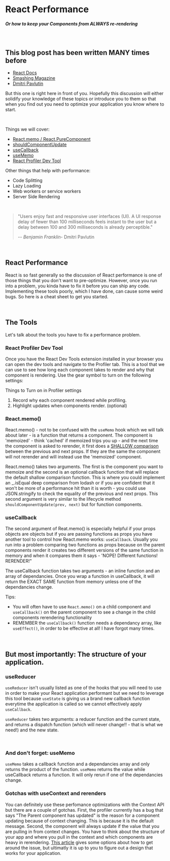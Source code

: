 # React Performance
##### Or how to keep your Components from ALWAYS re-rendering

&nbsp;

## This blog post has been written MANY times before
* [React Docs](https://reactjs.org/docs/optimizing-performance.html#profiling-components-with-the-chrome-performance-tab)
* [Smashing Magazine](https://www.smashingmagazine.com/2020/07/methods-performance-react-apps/)
* [Dmitri Pavlutin](https://dmitripavlutin.com/use-react-memo-wisely/) 

But this one is right here in front of you. Hopefully this discussion will either solidify your knowledge of these topics or introduce you to them so that when you find out you need to optimize your application you know where to start. 

&nbsp;

Things we will cover:

* [React.memo / React.PureComponent ](https://nodejs.org)
* [shouldComponentUpdate](https://reactjs.org/docs/react-component.html#shouldcomponentupdate)
* [useCallback](https://reactjs.org/docs/react-component.html#shouldcomponentupdate)
* [useMemo](https://reactjs.org/docs/hooks-reference.html#usememo)
* [React Profiler Dev Tool](https://reactjs.org/blog/2018/09/10/introducing-the-react-profiler.html)


Other things that help with performance:

* Code Splitting 
* Lazy Loading
* Web workers or service workers
* Server Side Rendering

&nbsp;

>"Users enjoy fast and responsive user interfaces (UI). A UI response delay of fewer than 100 milliseconds feels instant to the user but a delay between 100 and 300 milliseconds is already perceptible." 
>
> -- <cite>Benjamin Franklin</cite>- Dmitri Pavlutin

&nbsp;

## React Performance

React is so fast generally so the discussion of React performance is one of those things that you don't want to pre-optimize. However, once you run into a problem, you kinda have to fix it before you can ship any code. Implementing these tools poorly, which I have done, can cause some weird bugs. So here is a cheat sheet to get you started. 

&nbsp;

## The Tools

Let's talk about the tools you have to fix a performance problem. 

### React Profiler Dev Tool

Once you have the React Dev Tools extension installed in your browser you can open the dev tools and navigate to the Profiler tab. This is a tool that we can use to see how long each component takes to render and why that component is rendering. Use the gear symbol to turn on the following settings:

Things to Turn on in Profiler settings 
1. Record why each component rendered while profiling.
2. Highlight updates when components render. (optional)

### React.memo()

React.memo() - not to be confused with the `useMemo` hook which we will talk about later - is a function that returns a component. The component is 'memoized' - think 'cached' if memoized trips you up - and the next time the component is asked to rerender, it first does a [SHALLOW comparison](https://github.com/facebook/react/blob/v16.8.6/packages/shared/shallowEqual.js) between the previous and next props. If they are the same the component will not rerender and will instead use the 'memoized' component. 

React.memo() takes two arguments. The first is the component you want to memoize and the second is an optional callback function that will replace the default shallow comparison function. This is where you could implement an _.isEqual deep comparison from lodash or if you are confident that it won't be more of a performance hit than it is worth - you could use JSON.stringify to check the equality of the previous and next props. This second argument is very similar to the lifecycle method `shouldComponentUpdate(prev, next)` but for function components. 

### useCallback

The second argument of Reat.memo() is especially helpful if your props objects are objects but if you are passing functions as props you have another tool to control how React.memo works: `useCallback`. Usually you run into a problem comparing two functions as props because on the parent components render it creates two different versions of the same function in memory and when it compares them it says - 'NOPE! Different functions! RERENDER!"

The useCallback function takes two arguments - an inline function and an array of dependancies.  Once you wrap a function in useCallback, it will return the EXACT SAME function from memory unless one of the dependancies change. 

Tips:
- You will often have to use `React.memo()` on a child component and `useCallback()` on the parent component to see a change in the child components rerendering functionality
- REMEMBER the `useCallback()` function needs a dependancy array, like `useEffect()`, in order to be effective at all! I have forgot many times. 

&nbsp;

## But most importantly: The structure of your application.

### useReducer

`useReducer` isn't usually listed as one of the hooks that you will need to use in order to make your React application performant but we need to leverage this tool because `useState` is giving us a brand new callback function everytime the application is called so we cannot effectively apply `useCallback`.

`useReducer` takes two arguments: a reducer function and the current state, and returns a dispatch function (which will never change!! - that is what we need!) and the new state. 

&nbsp;

### And don't forget: useMemo

`useMemo` takes a callback function and a dependancies array and only returns the product of the function. `useMemo` returns the value while useCallback returns a function. It will only rerun if one of the dependancies change.

### Gotchas with useContext and rerenders

You can definitely use these perfomance optimizations with the Context API but there are a couple of gotchas. First, the profiler currently has a bug that says "The Parent component has updated" is the reason for a component updating because of context changing. This is because it is the default message. Second, the component will always update if the value that you are pulling in from context changes. You have to think about the structure of your app and where you pull in the context and which components are heavy in rerendering. [This article](https://lifesaver.codes/answer/preventing-rerenders-with-react-memo-and-usecontext-hook) gives some options about how to get around the issue, but ultimatly it is up to you to figure out a design that works for your application.  